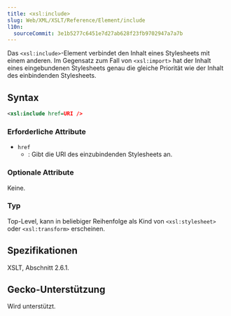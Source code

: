 ```yaml
---
title: <xsl:include>
slug: Web/XML/XSLT/Reference/Element/include
l10n:
  sourceCommit: 3e1b5277c6451e7d27ab628f23fb9702947a7a7b
---
```


Das `<xsl:include>`-Element verbindet den Inhalt eines Stylesheets mit einem anderen. Im Gegensatz zum Fall von `<xsl:import>` hat der Inhalt eines eingebundenen Stylesheets genau die gleiche Priorität wie der Inhalt des einbindenden Stylesheets.

## Syntax

```xml
<xsl:include href=URI />
```

### Erforderliche Attribute

- `href`
  - : Gibt die URI des einzubindenden Stylesheets an.

### Optionale Attribute

Keine.

### Typ

Top-Level, kann in beliebiger Reihenfolge als Kind von `<xsl:stylesheet>` oder `<xsl:transform>` erscheinen.

## Spezifikationen

XSLT, Abschnitt 2.6.1.

## Gecko-Unterstützung

Wird unterstützt.

